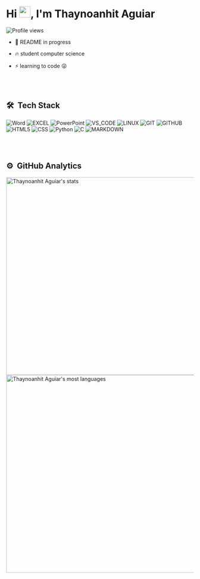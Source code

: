 <h1 align="left">Hi <img src="https://raw.githubusercontent.com/kaueMarques/kaueMarques/master/hi.gif" height="30px">, I'm Thaynoanhit Aguiar</h1>
<p align="left"> <img src="https://komarev.com/ghpvc/?username=thaynaonhit&color=yellow" alt="Profile views" /> </p>

- 🚧 README in progress

- 🔥 student computer science

- ⚡ learning to code 😜

<br><br>

## 🛠 &nbsp;Tech Stack

![Word](https://img.shields.io/badge/Microsoft_Word-2B579A?logo=microsoft-word&logoColor=white&style=for-the-badge)
![EXCEL](https://img.shields.io/badge/Microsoft_Excel-217346?logo=microsoft-excel&logoColor=white&style=for-the-badge)
![PowerPoint](https://img.shields.io/badge/Microsoft_PowerPoint-B7472A?logo=microsoft-powerpoint&logoColor=white&style=for-the-badge)
![VS_CODE](https://img.shields.io/badge/VS_Code-007ACC?logo=visual-studio-code&logoColor=white&style=for-the-badge)
![LINUX](https://img.shields.io/badge/Linux-E34F26?logo=linux&logoColor=black&style=for-the-badge)
![GIT](https://img.shields.io/badge/Git-E34F26?logo=git&logoColor=white&style=for-the-badge)
![GITHUB](https://img.shields.io/badge/GitHub-330F63?style=for-the-badge&logo=github&logoColor=white)
![HTML5](https://img.shields.io/badge/html5-%23E34F26.svg?style=for-the-badge&logo=html5&logoColor=white)
![CSS](https://img.shields.io/badge/css-%231572B6.svg?style=for-the-badge&logo=css3&logoColor=white)
![Python](https://img.shields.io/badge/python-3670A0?style=for-the-badge&logo=python&logoColor=ffdd54)
![C](https://img.shields.io/badge/c-%2300599C.svg?style=for-the-badge&logo=c&logoColor=white)
![MARKDOWN](https://img.shields.io/badge/Markdown-000000?logo=markdown&logoColor=white&style=for-the-badge)


<br><br>

## ⚙️ &nbsp;GitHub Analytics

<p align="left">
<img width="530em" src="https://github-readme-stats.vercel.app/api?username=thaynoanhit&show_icons=true&theme=vision-friendly-dark&include_all_commits=true&count_private=true" alt="Thaynoanhit Aguiar's stats"/>
<img width="530em" src="https://github-readme-stats.vercel.app/api/top-langs/?username=thaynoanhit&layout=compact&theme=vision-friendly-dark&include_all_commits=true&count_private=true" alt="Thaynoanhit Aguiar's most languages"/>
</p>

<!--
**Thaynoanhit/Thaynoanhit** is a ✨ _special_ ✨ repository because its `README.md` (this file) appears on your GitHub profile.

Here are some ideas to get you started:

- 🔭 I’m currently working on ...
- 🌱 I’m currently learning ...
- 👯 I’m looking to collaborate on ...
- 🤔 I’m looking for help with ...
- 💬 Ask me about ...
- 📫 How to reach me: ...
- 😄 Pronouns: ...
- ⚡ Fun fact: ...
-->

